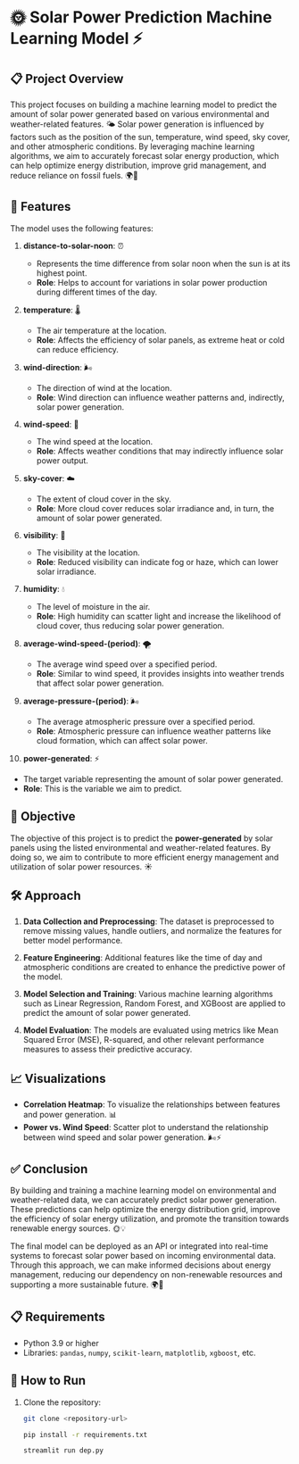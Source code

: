 # 🌞 Solar Power Prediction Machine Learning Model ⚡

## 📋 Project Overview

This project focuses on building a machine learning model to predict the amount of solar power generated based on various environmental and weather-related features. 🌤️ Solar power generation is influenced by factors such as the position of the sun, temperature, wind speed, sky cover, and other atmospheric conditions. By leveraging machine learning algorithms, we aim to accurately forecast solar energy production, which can help optimize energy distribution, improve grid management, and reduce reliance on fossil fuels. 🌍🌱

## 🔑 Features

The model uses the following features:

1. **distance-to-solar-noon**: ⏰
   - Represents the time difference from solar noon when the sun is at its highest point.
   - **Role**: Helps to account for variations in solar power production during different times of the day.

2. **temperature**: 🌡️
   - The air temperature at the location.
   - **Role**: Affects the efficiency of solar panels, as extreme heat or cold can reduce efficiency.

3. **wind-direction**: 🌬️
   - The direction of wind at the location.
   - **Role**: Wind direction can influence weather patterns and, indirectly, solar power generation.

4. **wind-speed**: 💨
   - The wind speed at the location.
   - **Role**: Affects weather conditions that may indirectly influence solar power output.

5. **sky-cover**: ☁️
   - The extent of cloud cover in the sky.
   - **Role**: More cloud cover reduces solar irradiance and, in turn, the amount of solar power generated.

6. **visibility**: 👀
   - The visibility at the location.
   - **Role**: Reduced visibility can indicate fog or haze, which can lower solar irradiance.

7. **humidity**: 💧
   - The level of moisture in the air.
   - **Role**: High humidity can scatter light and increase the likelihood of cloud cover, thus reducing solar power generation.

8. **average-wind-speed-(period)**: 🌪️
   - The average wind speed over a specified period.
   - **Role**: Similar to wind speed, it provides insights into weather trends that affect solar power generation.

9. **average-pressure-(period)**: 🌬️
   - The average atmospheric pressure over a specified period.
   - **Role**: Atmospheric pressure can influence weather patterns like cloud formation, which can affect solar power.

10. **power-generated**: ⚡
   - The target variable representing the amount of solar power generated.
   - **Role**: This is the variable we aim to predict.

## 🎯 Objective

The objective of this project is to predict the **power-generated** by solar panels using the listed environmental and weather-related features. By doing so, we aim to contribute to more efficient energy management and utilization of solar power resources. ☀️

## 🛠️ Approach

1. **Data Collection and Preprocessing**: The dataset is preprocessed to remove missing values, handle outliers, and normalize the features for better model performance.
   
2. **Feature Engineering**: Additional features like the time of day and atmospheric conditions are created to enhance the predictive power of the model.

3. **Model Selection and Training**: Various machine learning algorithms such as Linear Regression, Random Forest, and XGBoost are applied to predict the amount of solar power generated.

4. **Model Evaluation**: The models are evaluated using metrics like Mean Squared Error (MSE), R-squared, and other relevant performance measures to assess their predictive accuracy.

## 📈 Visualizations

- **Correlation Heatmap**: To visualize the relationships between features and power generation. 📊
- **Power vs. Wind Speed**: Scatter plot to understand the relationship between wind speed and solar power generation. 🌬️⚡

## ✅ Conclusion

By building and training a machine learning model on environmental and weather-related data, we can accurately predict solar power generation. These predictions can help optimize the energy distribution grid, improve the efficiency of solar energy utilization, and promote the transition towards renewable energy sources. 🌞💡

The final model can be deployed as an API or integrated into real-time systems to forecast solar power based on incoming environmental data. Through this approach, we can make informed decisions about energy management, reducing our dependency on non-renewable resources and supporting a more sustainable future. 🌍🌱

## 📋 Requirements

- Python 3.9 or higher
- Libraries: `pandas`, `numpy`, `scikit-learn`, `matplotlib`, `xgboost`, etc.

## 🚀 How to Run

1. Clone the repository:
   ```bash
   git clone <repository-url>

   pip install -r requirements.txt
   
   streamlit run dep.py
